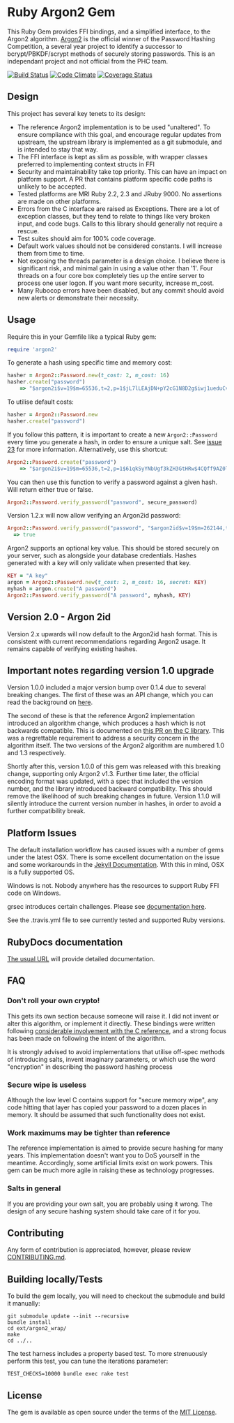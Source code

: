 # Ruby Argon2 Gem

This Ruby Gem provides FFI bindings, and a simplified interface, to the Argon2 algorithm. [Argon2](https://github.com/P-H-C/phc-winner-argon2) is the official winner of the Password Hashing Competition, a several year project to identify a successor to bcrypt/PBKDF/scrypt methods of securely storing passwords. This is an independant project and not official from the PHC team.


[![Build Status](https://travis-ci.org/technion/ruby-argon2.svg?branch=master)](https://travis-ci.org/technion/ruby-argon2)
[![Code Climate](https://codeclimate.com/github/technion/ruby-argon2/badges/gpa.svg)](https://codeclimate.com/github/technion/ruby-argon2)
[![Coverage Status](https://coveralls.io/repos/github/technion/ruby-argon2/badge.svg)](https://coveralls.io/github/technion/ruby-argon2)

## Design

This project has several key tenets to its design:

* The reference Argon2 implementation is to be used "unaltered". To ensure compliance with this goal, and encourage regular updates from upstream, the upstream library is implemented as a git submodule, and is intended to stay that way.
* The FFI interface is kept as slim as possible, with wrapper classes preferred to implementing context structs in FFI
* Security and maintainability take top priority. This can have an impact on platform support. A PR that contains platform specific code paths is unlikely to be accepted.
* Tested platforms are MRI Ruby 2.2, 2.3 and JRuby 9000. No assertions are made on other platforms.
* Errors from the C interface are raised as Exceptions. There are a lot of exception classes, but they tend to relate to things like very broken input, and code bugs. Calls to this library should generally not require a rescue.
* Test suites should aim for 100% code coverage.
* Default work values should not be considered constants. I will increase them from time to time.
* Not exposing the threads parameter is a design choice. I believe there is significant risk, and minimal gain in using a value other than '1'. Four threads on a four core box completely ties up the entire server to process one user logon. If you want more security, increase m_cost.
* Many Rubocop errors have been disabled, but any commit should avoid new alerts or demonstrate their necessity.

## Usage

Require this in your Gemfile like a typical Ruby gem:

```ruby
require 'argon2'
```

To generate a hash using specific time and memory cost:

```ruby
hasher = Argon2::Password.new(t_cost: 2, m_cost: 16)
hasher.create("password")
    => "$argon2i$v=19$m=65536,t=2,p=1$jL7lLEAjDN+pY2cG1N8D2g$iwj1ueduCvm6B9YVjBSnAHu+6mKzqGmDW745ALR38Uo"
```

To utilise default costs:

```ruby
hasher = Argon2::Password.new
hasher.create("password")
```

If you follow this pattern, it is important to create a new `Argon2::Password` every time you generate a hash, in order to ensure a unique salt. See [issue 23](https://github.com/technion/ruby-argon2/issues/23) for more information.
Alternatively, use this shortcut:

```ruby
Argon2::Password.create("password")
    => "$argon2i$v=19$m=65536,t=2,p=1$61qkSyYNbUgf3kZH3GtHRw$4CQff9AZ0lWd7uF24RKMzqEiGpzhte1Hp8SO7X8bAew"
```

You can then use this function to verify a password against a given hash. Will return either true or false.

```ruby
Argon2::Password.verify_password("password", secure_password)
```

Version 1.2.x will now allow verifying an Argon2id password:

```ruby
Argon2::Password.verify_password("password", "$argon2id$v=19$m=262144,t=2,p=1$c29tZXNhbHQ$eP4eyR+zqlZX1y5xCFTkw9m5GYx0L5YWwvCFvtlbLow")
  => true
```

Argon2 supports an optional key value. This should be stored securely on your server, such as alongside your database credentials. Hashes generated with a key will only validate when presented that key.

```ruby
KEY = "A key"
argon = Argon2::Password.new(t_cost: 2, m_cost: 16, secret: KEY)
myhash = argon.create("A password")
Argon2::Password.verify_password("A password", myhash, KEY)
```
## Version 2.0 - Argon 2id
Version 2.x upwards will now default to the Argon2id hash format. This is consistent with current recommendations regarding Argon2 usage. It remains capable of verifying existing hashes.

## Important notes regarding version 1.0 upgrade
Version 1.0.0 included a major version bump over 0.1.4 due to several breaking changes. The first of these was an API change, which you can read the background on [here](https://github.com/technion/ruby-argon2/issues/9).

The second of these is that the reference Argon2 implementation introduced an algorithm change, which produces a hash which is not backwards compatible. This is documented on [this PR on the C library](https://github.com/P-H-C/phc-winner-argon2/pull/115). This was a regrettable requirement to address a security concern in the algorithm itself. The two versions of the Argon2 algorithm are numbered 1.0 and 1.3 respectively.

Shortly after this, version 1.0.0 of this gem was released with this breaking change, supporting only Argon2 v1.3. Further time later, the official encoding format was updated, with a spec that included the version number, and the library introduced backward compatibility. This should remove the likelihood of such breaking changes in future. Version 1.1.0 will silently introduce the current version number in hashes, in order to avoid a further compatibility break.


## Platform Issues

The default installation workflow has caused issues with a number of gems under the latest OSX. There is some excellent documentation on the issue and some workarounds in the [Jekyll Documentation](http://jekyllrb.com/docs/troubleshooting/#jekyll-amp-mac-os-x-1011). With this in mind, OSX is a fully supported OS.

Windows is not. Nobody anywhere has the resources to support Ruby FFI code on Windows.

grsec introduces certain challenges. Please see [documentation here](https://github.com/technion/ruby-argon2/issues/15).

See the .travis.yml file to see currently tested and supported Ruby versions.

## RubyDocs documentation

[The usual URL](http://www.rubydoc.info/gems/argon2) will provide detailed documentation.

## FAQ
### Don't roll your own crypto!

This gets its own section because someone will raise it. I did not invent or alter this algorithm, or implement it directly. These bindings were written following [considerable involvement with the C reference](https://github.com/P-H-C/phc-winner-argon2/commits/master?author=technion), and a strong focus has been made on following the intent of the algorithm.

It is strongly advised to avoid implementations that utilise off-spec methods of introducing salts, invent imaginary parameters, or which use the word "encryption" in describing the password hashing process

### Secure wipe is useless

Although the low level C contains support for "secure memory wipe", any code hitting that layer has copied your password to a dozen places in memory. It should be assumed that such functionality does not exist.

### Work maximums may be tighter than reference

The reference implementation is aimed to provide secure hashing for many years. This implementation doesn't want you to DoS yourself in the meantime. Accordingly, some artificial limits exist on work powers. This gem can be much more agile in raising these as technology progresses.

### Salts in general

If you are providing your own salt, you are probably using it wrong. The design of any secure hashing system should take care of it for you.

## Contributing

Any form of contribution is appreciated, however, please review [CONTRIBUTING.md](CONTRIBUTING.md).


## Building locally/Tests

To build the gem locally, you will need to checkout the submodule and build it manually:

```shell
git submodule update --init --recursive
bundle install
cd ext/argon2_wrap/
make
cd ../..
```

The test harness includes a property based test. To more strenuously perform this test, you can tune the iterations parameter:

```shell
TEST_CHECKS=10000 bundle exec rake test
```

## License

The gem is available as open source under the terms of the [MIT License](http://opensource.org/licenses/MIT).

